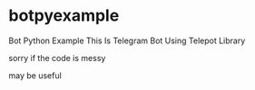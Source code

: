 # botpyexample
Bot Python Example
This Is Telegram Bot Using Telepot Library

sorry if the code is messy

may be useful
